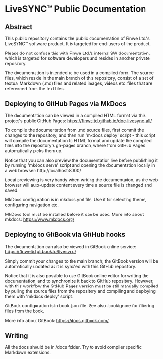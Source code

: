 LiveSYNC™ Public Documentation
==============================

Abstract
--------

This public repository contains the public documentation of Finwe Ltd.'s LiveSYNC™ software product.
It is targeted for end-users of the product.

Please do not confuse this with Finwe Ltd.'s internal SW documentation, which is targeted for 
software developers and resides in another private repository.

The documentation is intended to be used in a compiled form. The source files, which reside in
the main branch of this repository, consist of a set of textual Markdown (.md) files and related
images, videos etc. files that are referenced from the text files.

Deploying to GitHub Pages via MkDocs
------------------------------------

The documentation can be viewed in a compiled HTML format via this project's public GitHub Pages:
https://finweltd.github.io/doc-livesync-all/

To compile the documentation from .md source files, first commit the changes to the repository, 
and then run 'mkdocs deploy' script - this script will compile the documentation to HTML format
and update the compiled files into the repository's gh-pages branch, where from GitHub Pages 
automatically picks them up.

Notice that you can also preview the documentation live before publishing it by running 
'mkdocs serve' script and opening the documentation locally in a web browser: http://localhost:8000/

Local previewing is very handy when writing the documentation, as the web browser will auto-update
content every time a source file is changed and saved.

MkDocs configuration is in mkdocs.yml file. Use it for selecting theme, configuring navigation etc.

MkDocs tool must be installed before it can be used. More info about mkdocs: https://www.mkdocs.org/

Deploying to GitBook via GitHub hooks
-------------------------------------

The documentation can also be viewed in GitBook online service:
https://finweltd.gitbook.io/livesync/

Simply commit your changes to the main branch; the GitBook version will be automatically updated 
as it is sync'ed with this GitHub repository.

Notice that it is also possible to use GitBook online editor for writing the documentation, and
to synchronize it back to GitHub repository. However, with this workflow the GitHub Pages version
must be still manually compiled by pulling the source files from the repository and compiling and
deploying them with 'mkdocs deploy' script.

GitBook configuration is in book.json file. See also .bookignore for filtering files from the book.

More info about GitBook: https://docs.gitbook.com/

Writing
-------

All the docs should be in /docs folder. Try to avoid compiler specific Markdown extensions.
